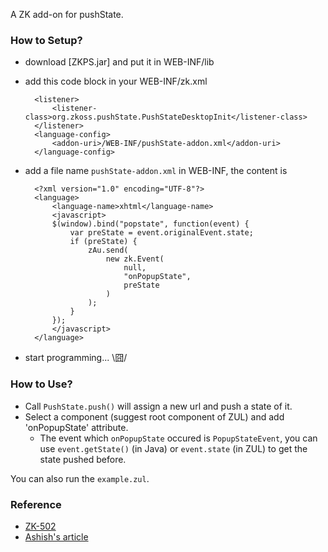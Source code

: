 A ZK add-on for pushState.

### How to Setup? ###
* download [ZKPS.jar] and put it in WEB-INF/lib
* add this code block in your WEB-INF/zk.xml

		<listener>
			<listener-class>org.zkoss.pushState.PushStateDesktopInit</listener-class>
		</listener>
		<language-config>
			<addon-uri>/WEB-INF/pushState-addon.xml</addon-uri>
		</language-config>
		
* add a file name `pushState-addon.xml` in WEB-INF, the content is

		<?xml version="1.0" encoding="UTF-8"?>
		<language>
			<language-name>xhtml</language-name>
			<javascript>
			$(window).bind("popstate", function(event) {
				var preState = event.originalEvent.state;
				if (preState) {
					zAu.send(
						new zk.Event(
							null, 
							"onPopupState",
							preState
						)
					);
				}
			});
			</javascript>
		</language>
		
* start programming...  \囧/

### How to Use? ###
* Call `PushState.push()` will assign a new url and push a state of it.
* Select a component (suggest root component of ZUL) and add 'onPopupState' attribute.
	* The event which `onPopupState` occured is `PopupStateEvent`,
	  you can use `event.getState()` (in Java) or `event.state` (in ZUL) to get the state pushed before.

You can also run the `example.zul`.

### Reference ###
* [ZK-502]
* [Ashish's article]

[ZK-502]: http://tracker.zkoss.org/browse/ZK-502
[Ashish's article]: http://blog.zkoss.org/index.php/2012/03/30/history-management-with-html5-history-api-in-zk/